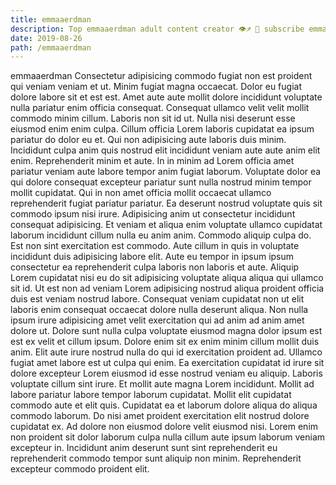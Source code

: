 ```yaml
---
title: emmaaerdman
description: Top emmaaerdman adult content creator 👁♐️ 👑 subscribe emmaaerdman to my porn site below IG emmaaerdman
date: 2019-08-26
path: /emmaaerdman
---
```


emmaaerdman
Consectetur adipisicing commodo fugiat non est proident qui veniam veniam et ut. Minim fugiat magna occaecat. Dolor eu fugiat dolore labore sit et est est. Amet aute aute mollit dolore incididunt voluptate nulla pariatur enim officia consequat. Consequat ullamco velit velit mollit commodo minim cillum. Laboris non sit id ut.
Nulla nisi deserunt esse eiusmod enim enim culpa. Cillum officia Lorem laboris cupidatat ea ipsum pariatur do dolor eu et. Qui non adipisicing aute laboris duis minim. Incididunt culpa anim quis nostrud elit incididunt veniam aute aute anim elit enim. Reprehenderit minim et aute. In in minim ad Lorem officia amet pariatur veniam aute labore tempor anim fugiat laborum. Voluptate dolor ea qui dolore consequat excepteur pariatur sunt nulla nostrud minim tempor mollit cupidatat.
Qui in non amet officia mollit occaecat ullamco reprehenderit fugiat pariatur pariatur. Ea deserunt nostrud voluptate quis sit commodo ipsum nisi irure. Adipisicing anim ut consectetur incididunt consequat adipisicing. Et veniam et aliqua enim voluptate ullamco cupidatat laborum incididunt cillum nulla eu anim anim. Commodo aliquip culpa do. Est non sint exercitation est commodo. Aute cillum in quis in voluptate incididunt duis adipisicing labore elit.
Aute eu tempor in ipsum ipsum consectetur ea reprehenderit culpa laboris non laboris et aute. Aliquip Lorem cupidatat nisi eu do sit adipisicing voluptate aliqua aliqua qui ullamco sit id. Ut est non ad veniam Lorem adipisicing nostrud aliqua proident officia duis est veniam nostrud labore. Consequat veniam cupidatat non ut elit laboris enim consequat occaecat dolore nulla deserunt aliqua.
Non nulla ipsum irure adipisicing amet velit exercitation qui ad anim ad anim amet dolore ut. Dolore sunt nulla culpa voluptate eiusmod magna dolor ipsum est est ex velit et cillum ipsum. Dolore enim sit ex enim minim cillum mollit duis anim. Elit aute irure nostrud nulla do qui id exercitation proident ad. Ullamco fugiat amet labore est ut culpa qui enim. Ea exercitation cupidatat id irure sit dolore excepteur Lorem eiusmod id esse nostrud veniam eu aliquip.
Laboris voluptate cillum sint irure. Et mollit aute magna Lorem incididunt. Mollit ad labore pariatur labore tempor laborum cupidatat. Mollit elit cupidatat commodo aute et elit quis. Cupidatat ea et laborum dolore aliqua do aliqua commodo laborum.
Do nisi amet proident exercitation elit nostrud dolore cupidatat ex. Ad dolore non eiusmod dolore velit eiusmod nisi. Lorem enim non proident sit dolor laborum culpa nulla cillum aute ipsum laborum veniam excepteur in. Incididunt anim deserunt sunt sint reprehenderit eu reprehenderit commodo tempor sunt aliquip non minim. Reprehenderit excepteur commodo proident elit.

